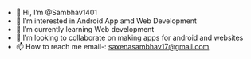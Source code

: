 - 👋 Hi, I’m @Sambhav1401
- 👀 I’m interested in Android App amd Web Development
- 🌱 I’m currently learning Web development
- 💞️ I’m looking to collaborate on making apps for android and websites
- 📫 How to reach me email-: saxenasambhav17@gmail.com

<!---
Sambhav1401/Sambhav1401 is a ✨ special ✨ repository because its `README.md` (this file) appears on your GitHub profile.
You can click the Preview link to take a look at your changes.
--->
